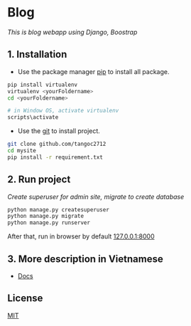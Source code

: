 # Blog

_This is blog webapp using Django, Boostrap_

## 1. Installation

-   Use the package manager [pip](https://pip.pypa.io/en/stable/) to install all package.

```bash
pip install virtualenv
virtualenv <yourFoldername>
cd <yourFoldername>

# in Window OS, activate virtualenv
scripts\activate
```

-   Use the [git](https://git-scm.com/) to install project.

```bash
git clone github.com/tangoc2712
cd mysite
pip install -r requirement.txt
```

## 2. Run project

_Create superuser for admin site, migrate to create database_

```bash
python manage.py createsuperuser
python manage.py migrate
python manage.py runserver
```

After that, run in browser by default [127.0.0.1:8000](127.0.0.1:8000)

## 3. More description in Vietnamese

-   [Docs]()

## License

[MIT](https://choosealicense.com/licenses/mit/)
